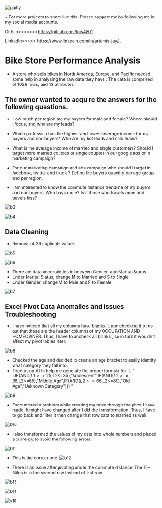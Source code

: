 
![giphy](https://github.com/lois4801/Bike.Store.Performance.Analysis--Excel.PowerQuery-To-ExcelVisualization/assets/96842662/289984a8-0a36-494e-a5c1-c5f7dc48f5e7)

•	For more projects to share like this. Please support me by following me in my social media accounts.

Github>>>>>>>https://github.com/lois4801

LinkedIn>>>>> https://www.linkedin.com/in/artemis-jay/).


# Bike Store Performance Analysis
- A store who sells bikes in North America, Europe, and Pacific  needed some help in analysing the raw data they have . The data is comprised of 1026 rows, and 13 attributes.

## The owner wanted to acquire the answers for the following questions.
- How much per region are my buyers for male and female? Where should I focus, and who are my leads?

- Which profession has the highest and lowest average income for my buyers and non buyers?
Who are my hot leads and cold leads?

- What is the average income of married and single customers?
  Should I target more married couples or single couples in our google ads or in marketing campaign?
  
- For our marketing campaign and ads campaign who should I target in facebook, twitter and tiktok ?
  Define the buyers quantity per age group and per region.

- I am interested to know the commute distance trendline of my buyers and non buyers.
  Who buys more? Is it those who travels more and travels less?

  
![b3](https://github.com/lois4801/Bike.Store.Performance.Analysis--Excel.PowerQuery-To-ExcelVisualization/assets/96842662/198d9b96-0725-48cb-b288-63d4842fcdaf)

![b4](https://github.com/lois4801/Bike.Store.Performance.Analysis--Excel.PowerQuery-To-ExcelVisualization/assets/96842662/6c4c94bf-e7fe-414e-ab47-b5b6f1ccabad)

## Data Cleaning
- Removal of 26 duplicate values
  
 ![b5](https://github.com/lois4801/Bike.Store.Performance.Analysis--Excel.PowerQuery-To-ExcelVisualization/assets/96842662/820553bf-7b83-419f-8b7e-31842e744396)

![b6](https://github.com/lois4801/Bike.Store.Performance.Analysis--Excel.PowerQuery-To-ExcelVisualization/assets/96842662/4772cc15-0e6f-4795-ae6c-e8a4e01bebd3)

- There are data uncertainties in between Gender, and Marital Status. 
-	Under Marital Status, change M to Married and S to Single
-	Under Gender, change M to Male and F to Female

![b7](https://github.com/lois4801/Bike.Store.Performance.Analysis--Excel.PowerQuery-To-ExcelVisualization/assets/96842662/fe4812cd-4a82-4013-8382-6bf43104646d)

## Excel Pivot Data Anomalies and Issues Troubleshooting
-	I have noticed that all my columns have blanks. Upon checking it turns out that these are the header columns of my  OCCUPATION AND HOMEOWNER. Thus,  I have to uncheck all blanks , so in turn it wouldn’t affect my pivot tables later.

![b8](https://github.com/lois4801/Bike.Store.Performance.Analysis--Excel.PowerQuery-To-ExcelVisualization/assets/96842662/84963ab8-fa0e-45d5-a551-da525d7c4db2)

-	Checked the age and decided to create an age bracket to easily identify what category they fall into.
- Tried using AI to help me generate the proper formula for it.
"   =IF(AND($L1>=25,$L2<=35),"Adolescent",IF(AND($L2>=36,$L2<=65),"Middle Age",IF(AND($L2>=66,$L2<=89),"Old Age","Unknown Category")))    "

![b9](https://github.com/lois4801/Bike.Store.Performance.Analysis--Excel.PowerQuery-To-ExcelVisualization/assets/96842662/babadb57-8a8b-4fc3-8ba4-afe92cce86a0)


- Encountered a problem while creating my table through the pivot I have made. It might have changed after I did the transformation. Thus, I have to go back and filter it then change that row data to married as well.

![b10](https://github.com/lois4801/Bike.Store.Performance.Analysis--Excel.PowerQuery-To-ExcelVisualization/assets/96842662/e6652016-0c58-4713-a028-4f914d6f8633)

-	I also transformed the values of my data into  whole numbers and placed a currency to avoid the following errors. 

![b11](https://github.com/lois4801/Bike.Store.Performance.Analysis--Excel.PowerQuery-To-ExcelVisualization/assets/96842662/d23baa73-0586-40b4-9216-66d8c700d1f7)

- This is the correct one.
![b12](https://github.com/lois4801/Bike.Store.Performance.Analysis--Excel.PowerQuery-To-ExcelVisualization/assets/96842662/db267187-9ac0-4fef-bbeb-3e367a2ea6f3)

- There is an issue after pivoting under the commute distance.  The 10+ Miles is in the second row instead of last row.

 ![b13](https://github.com/lois4801/Bike.Store.Performance.Analysis--Excel.PowerQuery-To-ExcelVisualization/assets/96842662/ae387e02-384c-4193-bb44-d22c3f746a2d)

![b14](https://github.com/lois4801/Bike.Store.Performance.Analysis--Excel.PowerQuery-To-ExcelVisualization/assets/96842662/684c64d5-aeba-4cb7-b8e3-b0a833d1bcba)


![s10](https://github.com/lois4801/Bike.Store.Performance.Analysis--Excel.PowerQuery-To-ExcelVisualization/assets/96842662/e0909539-ce45-4577-92f9-af9ce7e2cc82)

    
